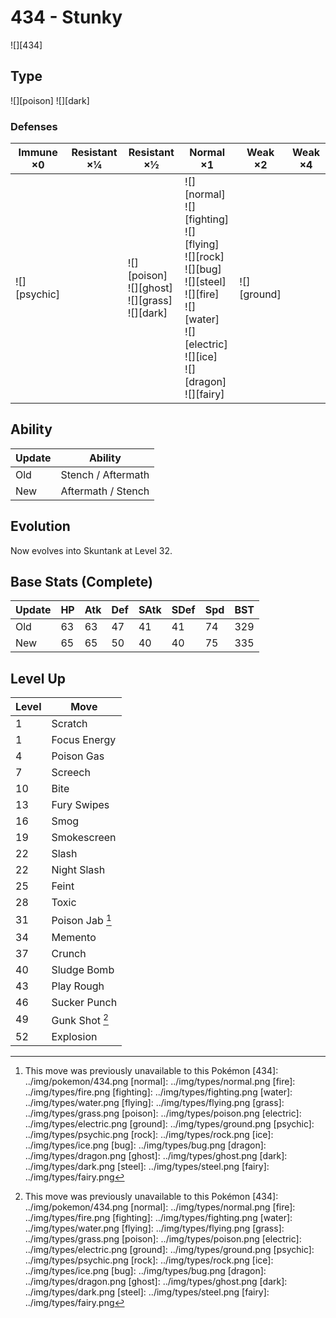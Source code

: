 # 434 - Stunky
![][434]

## Type

![][poison]  ![][dark]

### Defenses

Immune ×0        | Resistant ×¼ | Resistant ×½                                                | Normal ×1                                                                                                                                                                              | Weak ×2         | Weak ×4 | 
---              | ---          | ---                                                         | ---                                                                                                                                                                                    | ---             | ---     | 
![][psychic]<br> |              | ![][poison]<br> ![][ghost]<br> ![][grass]<br> ![][dark]<br> | ![][normal]<br> ![][fighting]<br> ![][flying]<br> ![][rock]<br> ![][bug]<br> ![][steel]<br> ![][fire]<br> ![][water]<br> ![][electric]<br> ![][ice]<br> ![][dragon]<br> ![][fairy]<br> | ![][ground]<br> |         | 

## Ability

Update | Ability            | 
---    | ---                | 
Old    | Stench / Aftermath | 
New    | Aftermath / Stench | 

## Evolution
Now evolves into Skuntank at Level 32.

## Base Stats (Complete)

Update | HP  | Atk | Def | SAtk | SDef | Spd | BST | 
---    | --- | --- | --- | ---  | ---  | --- | --- | 
Old    | 63  | 63  | 47  | 41   | 41   | 74  | 329 | 
New    | 65  | 65  | 50  | 40   | 40   | 75  | 335 | 

## Level Up

Level | Move            | 
---   | ---             | 
1     | Scratch         | 
1     | Focus Energy    | 
4     | Poison Gas      | 
7     | Screech         | 
10    | Bite            | 
13    | Fury Swipes     | 
16    | Smog            | 
19    | Smokescreen     | 
22    | Slash           | 
22    | Night Slash     | 
25    | Feint           | 
28    | Toxic           | 
31    | Poison Jab [^1] | 
34    | Memento         | 
37    | Crunch          | 
40    | Sludge Bomb     | 
43    | Play Rough      | 
46    | Sucker Punch    | 
49    | Gunk Shot [^1]  | 
52    | Explosion       | 

[^1]: This move was previously unavailable to this Pokémon
[434]: ../img/pokemon/434.png
[normal]: ../img/types/normal.png
[fire]: ../img/types/fire.png
[fighting]: ../img/types/fighting.png
[water]: ../img/types/water.png
[flying]: ../img/types/flying.png
[grass]: ../img/types/grass.png
[poison]: ../img/types/poison.png
[electric]: ../img/types/electric.png
[ground]: ../img/types/ground.png
[psychic]: ../img/types/psychic.png
[rock]: ../img/types/rock.png
[ice]: ../img/types/ice.png
[bug]: ../img/types/bug.png
[dragon]: ../img/types/dragon.png
[ghost]: ../img/types/ghost.png
[dark]: ../img/types/dark.png
[steel]: ../img/types/steel.png
[fairy]: ../img/types/fairy.png
